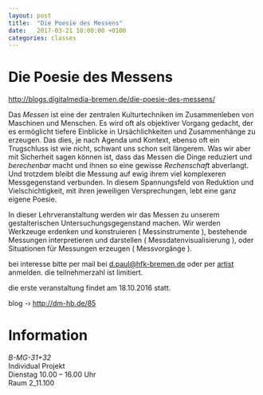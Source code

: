 ```yaml
---
layout: post
title:  "Die Poesie des Messens"
date:   2017-03-21 10:00:00 +0100
categories: classes
---
```


# Die Poesie des Messens



<http://blogs.digitalmedia-bremen.de/die-poesie-des-messens/>

Das *Messen* ist eine der zentralen Kulturtechniken im Zusammenleben von Maschinen und Menschen. Es wird oft als objektiver Vorgang gedacht, der es ermöglicht tiefere Einblicke in Ursächlichkeiten und Zusammenhänge zu erzeugen. Das dies, je nach Agenda und Kontext, ebenso oft ein Trugschluss ist wie nicht, schwant uns schon seit längerem. Was wir aber mit Sicherheit sagen können ist, dass das Messen die Dinge reduziert und *berechenbar* macht und ihnen so eine gewisse *Rechenschaft* abverlangt. Und trotzdem bleibt die Messung auf ewig ihrem viel komplexeren Messgegenstand verbunden. In diesem Spannungsfeld von Reduktion und Vielschichtigkeit, mit ihren jeweiligen Versprechungen, lebt eine ganz eigene Poesie.

In dieser Lehrveranstaltung werden wir das Messen zu unserem gestalterischen Untersuchungsgegenstand machen. Wir werden Werkzeuge erdenken und konstruieren ( Messinstrumente ), bestehende Messungen interpretieren und darstellen ( Messdatenvisualisierung ), oder Situationen für Messungen erzeugen ( Messvorgänge ).

bei interesse bitte per mail bei [d.paul@hfk-bremen.de](mailto:d.paul@hfk-bremen.de) oder per [artist](http://artist.hfk-bremen.de/) anmelden. die teilnehmerzahl ist limitiert.

die erste veranstaltung findet am 18.10.2016 statt.

blog -› <http://dm-hb.de/85>

# Information

*B-MG-31+32*   
Individual Projekt   
Dienstag 10.00 – 16.00 Uhr   
Raum 2_11.100




